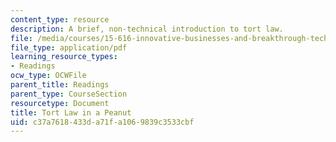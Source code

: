 ```yaml
---
content_type: resource
description: A brief, non-technical introduction to tort law.
file: /media/courses/15-616-innovative-businesses-and-breakthrough-technologies-the-legal-issues-fall-2004/c37a7618433da71fa1069839c3533cbf_tort_law.pdf
file_type: application/pdf
learning_resource_types:
- Readings
ocw_type: OCWFile
parent_title: Readings
parent_type: CourseSection
resourcetype: Document
title: Tort Law in a Peanut
uid: c37a7618-433d-a71f-a106-9839c3533cbf
---
```

